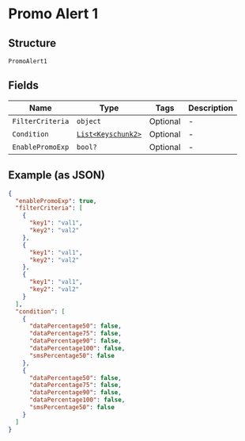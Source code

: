 
# Promo Alert 1

## Structure

`PromoAlert1`

## Fields

| Name | Type | Tags | Description |
|  --- | --- | --- | --- |
| `FilterCriteria` | `object` | Optional | - |
| `Condition` | [`List<Keyschunk2>`](../../doc/models/keyschunk-2.md) | Optional | - |
| `EnablePromoExp` | `bool?` | Optional | - |

## Example (as JSON)

```json
{
  "enablePromoExp": true,
  "filterCriteria": [
    {
      "key1": "val1",
      "key2": "val2"
    },
    {
      "key1": "val1",
      "key2": "val2"
    },
    {
      "key1": "val1",
      "key2": "val2"
    }
  ],
  "condition": [
    {
      "dataPercentage50": false,
      "dataPercentage75": false,
      "dataPercentage90": false,
      "dataPercentage100": false,
      "smsPercentage50": false
    },
    {
      "dataPercentage50": false,
      "dataPercentage75": false,
      "dataPercentage90": false,
      "dataPercentage100": false,
      "smsPercentage50": false
    }
  ]
}
```

